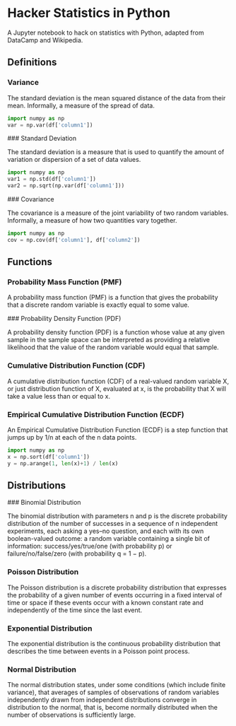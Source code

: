 # Hacker Statistics in Python

A Jupyter notebook to hack on statistics with Python, adapted from DataCamp and Wikipedia.

## Definitions

### Variance

The standard deviation is the mean squared distance of the data from their mean. Informally, a measure of the spread of data.

```python
import numpy as np
var = np.var(df['column1'])
```

### Standard Deviation

The standard deviation is a measure that is used to quantify the amount of variation or dispersion of a set of data values.

```python
import numpy as np
var1 = np.std(df['column1'])
var2 = np.sqrt(np.var(df['column1']))
```

### Covariance

The covariance is a measure of the joint variability of two random variables. Informally, a measure of how two quantities vary together.

```python
import numpy as np
cov = np.cov(df['column1'], df['column2'])
```

## Functions

### Probability Mass Function (PMF)

A probability mass function (PMF) is a function that gives the probability that a discrete random variable is exactly equal to some value.

### Probability Density Function (PDF)

A probability density function (PDF) is a function whose value at any given sample in the sample space can be interpreted as providing a relative likelihood that the value of the random variable would equal that sample.

### Cumulative Distribution Function (CDF)

A cumulative distribution function (CDF) of a real-valued random variable X, or just distribution function of X, evaluated at x, is the probability that X will take a value less than or equal to x.

### Empirical Cumulative Distribution Function (ECDF)

An Empirical Cumulative Distribution Function (ECDF) is a step function that jumps up by 1/n at each of the n data points.

```python
import numpy as np
x = np.sort(df['column1'])
y = np.arange(1, len(x)+1) / len(x)
```

## Distributions

### Binomial Distribution

The binomial distribution with parameters n and p is the discrete probability distribution of the number of successes in a sequence of n independent experiments, each asking a yes–no question, and each with its own boolean-valued outcome: a random variable containing a single bit of information: success/yes/true/one (with probability p) or failure/no/false/zero (with probability q = 1 − p).

### Poisson Distribution

The Poisson distribution is a discrete probability distribution that expresses the probability of a given number of events occurring in a fixed interval of time or space if these events occur with a known constant rate and independently of the time since the last event.

### Exponential Distribution

The exponential distribution is the continuous probability distribution that describes the time between events in a Poisson point process.

### Normal Distribution

The normal distribution states, under some conditions (which include finite variance), that averages of samples of observations of random variables independently drawn from independent distributions converge in distribution to the normal, that is, become normally distributed when the number of observations is sufficiently large.
